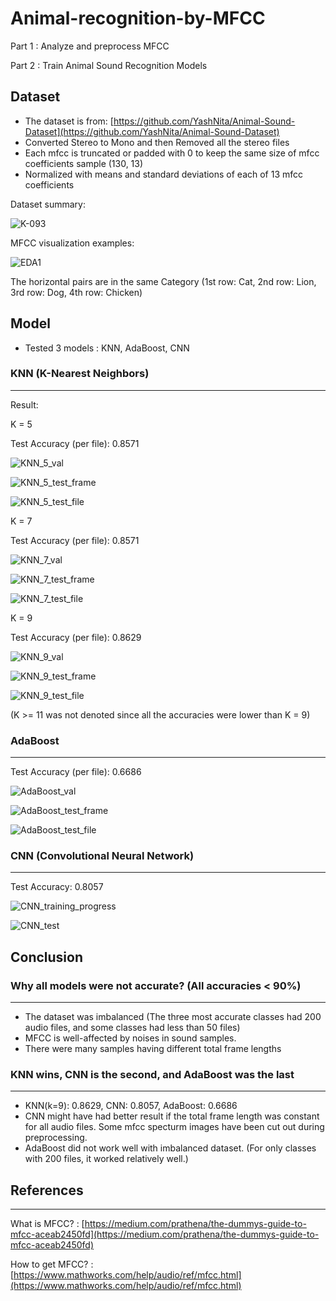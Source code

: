 # Animal-recognition-by-MFCC

Part 1 : Analyze and preprocess MFCC

Part 2 : Train Animal Sound Recognition Models

## Dataset

* The dataset is from: [https://github.com/YashNita/Animal-Sound-Dataset](https://github.com/YashNita/Animal-Sound-Dataset)
* Converted Stereo to Mono and then Removed all the stereo files
* Each mfcc is truncated or padded with 0 to keep the same size of mfcc coefficients sample (130, 13)
* Normalized with means and standard deviations of each of 13 mfcc coefficients

Dataset summary:

![K-093](https://github.com/jy-canucks1/Animal-recognition-by-MFCC/assets/84373345/3ea98d49-24d7-4f5f-b32a-eb2c9f89f44c)

MFCC visualization examples:

![EDA1](https://github.com/jy-canucks1/Animal-recognition-by-MFCC/assets/84373345/fb3f6ae1-d145-4f18-99bb-5a34b158d07e)

The horizontal pairs are in the same Category (1st row: Cat, 2nd row: Lion, 3rd row: Dog, 4th row: Chicken)


## Model

* Tested 3 models : KNN, AdaBoost, CNN
### KNN (K-Nearest Neighbors)
___

Result:

K = 5 

Test Accuracy (per file): 0.8571

![KNN_5_val](https://github.com/jy-canucks1/Animal-recognition-by-MFCC/assets/84373345/58ff7632-dcc9-4114-8b82-6b7383c9754b)

![KNN_5_test_frame](https://github.com/jy-canucks1/Animal-recognition-by-MFCC/assets/84373345/95f67087-2c19-4176-8b14-6aab518d1253)

![KNN_5_test_file](https://github.com/jy-canucks1/Animal-recognition-by-MFCC/assets/84373345/6e921082-c86e-4aee-a9a0-e9698be4ee3a)

K = 7

Test Accuracy (per file): 0.8571

![KNN_7_val](https://github.com/jy-canucks1/Animal-recognition-by-MFCC/assets/84373345/273a8506-9688-48df-9a44-1e51ab2826d3)

![KNN_7_test_frame](https://github.com/jy-canucks1/Animal-recognition-by-MFCC/assets/84373345/fb6b9b6a-f1e6-4f0e-bf37-a45424cdaa9a)

![KNN_7_test_file](https://github.com/jy-canucks1/Animal-recognition-by-MFCC/assets/84373345/1efa87fb-37ce-4d73-91b7-22f6bba0deff)

K = 9

Test Accuracy (per file): 0.8629

![KNN_9_val](https://github.com/jy-canucks1/Animal-recognition-by-MFCC/assets/84373345/55e500e8-2bda-4735-9314-e628e03bafa2)

![KNN_9_test_frame](https://github.com/jy-canucks1/Animal-recognition-by-MFCC/assets/84373345/dc47cb43-83bc-4f6c-88e5-d3d1fe2c8c3e)

![KNN_9_test_file](https://github.com/jy-canucks1/Animal-recognition-by-MFCC/assets/84373345/1a6bdb6f-529f-4468-99f1-fc8fb8af5813)

(K >= 11 was not denoted since all the accuracies were lower than K = 9)

### AdaBoost
___

Test Accuracy (per file): 0.6686

![AdaBoost_val](https://github.com/jy-canucks1/Animal-recognition-by-MFCC/assets/84373345/cc7187e9-616c-4e27-b0bf-14e8734682b6)

![AdaBoost_test_frame](https://github.com/jy-canucks1/Animal-recognition-by-MFCC/assets/84373345/66dae590-d370-4f6c-955b-9b2360a1f09f)

![AdaBoost_test_file](https://github.com/jy-canucks1/Animal-recognition-by-MFCC/assets/84373345/4324e88d-3bc8-4c7d-89ac-94ecadd31849)


### CNN (Convolutional Neural Network)
___

Test Accuracy: 0.8057

![CNN_training_progress](https://github.com/jy-canucks1/Animal-recognition-by-MFCC/assets/84373345/5e38d246-0e6e-464a-a1de-27b00616cea2)

![CNN_test](https://github.com/jy-canucks1/Animal-recognition-by-MFCC/assets/84373345/29c4e498-81a4-45f0-9eb7-f0401b5bfe9f)


## Conclusion

### Why all models were not accurate? (All accuracies < 90%)
___

* The dataset was imbalanced (The three most accurate classes had 200 audio files, and some classes had less than 50 files)
* MFCC is well-affected by noises in sound samples.
* There were many samples having different total frame lengths

### KNN wins, CNN is the second, and AdaBoost was the last
___
* KNN(k=9): 0.8629, CNN: 0.8057, AdaBoost: 0.6686
* CNN might have had better result if the total frame length was constant for all audio files. Some mfcc specturm images have been cut out during preprocessing.
* AdaBoost did not work well with imbalanced dataset. (For only classes with 200 files, it worked relatively well.)

## References
___

What is MFCC? : [https://medium.com/prathena/the-dummys-guide-to-mfcc-aceab2450fd](https://medium.com/prathena/the-dummys-guide-to-mfcc-aceab2450fd)

How to get MFCC? : [https://www.mathworks.com/help/audio/ref/mfcc.html](https://www.mathworks.com/help/audio/ref/mfcc.html)
